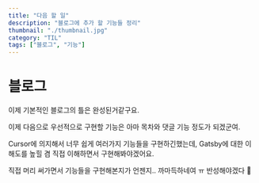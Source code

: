 ```yaml
---
title: "다음 할 일"
description: "블로그에 추가 할 기능들 정리"
thumbnail: "./thumbnail.jpg"
category: "TIL"
tags: ["블로그", "기능"]
---
```


# 블로그

이제 기본적인 블로그의 틀은 완성된거같구요.

이제 다음으로 우선적으로 구현할 기능은 아마 목차와 댓글 기능 정도가 되겠군여.

Cursor에 의지해서 너무 쉽게 여러가지 기능들을 구현하긴했는데, Gatsby에 대한 이해도를 높힐 겸 직접 이해하면서 구현해봐야겠어요.

직접 머리 써가면서 기능들을 구현해본지가 언젠지.. 까마득하네여 ㅠ 반성해야겠다 🥲
